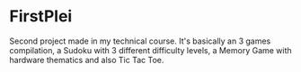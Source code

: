 # FirstPlei

Second project made in my technical course.
It's basically an 3 games compilation, a Sudoku with 3 different difficulty levels, a Memory Game with hardware thematics and also Tic Tac Toe.
